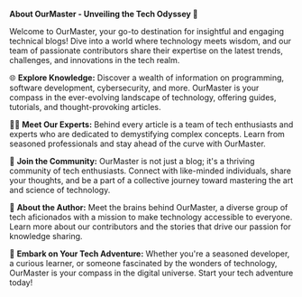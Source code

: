 **About OurMaster - Unveiling the Tech Odyssey 🚀**

Welcome to OurMaster, your go-to destination for insightful and engaging technical blogs! Dive into a world where technology meets wisdom, and our team of passionate contributors share their expertise on the latest trends, challenges, and innovations in the tech realm.

🌐 **Explore Knowledge:**
Discover a wealth of information on programming, software development, cybersecurity, and more. OurMaster is your compass in the ever-evolving landscape of technology, offering guides, tutorials, and thought-provoking articles.

👩‍💻 **Meet Our Experts:**
Behind every article is a team of tech enthusiasts and experts who are dedicated to demystifying complex concepts. Learn from seasoned professionals and stay ahead of the curve with OurMaster.

🤝 **Join the Community:**
OurMaster is not just a blog; it's a thriving community of tech enthusiasts. Connect with like-minded individuals, share your thoughts, and be a part of a collective journey toward mastering the art and science of technology.

📖 **About the Author:**
Meet the brains behind OurMaster, a diverse group of tech aficionados with a mission to make technology accessible to everyone. Learn more about our contributors and the stories that drive our passion for knowledge sharing.

🚀 **Embark on Your Tech Adventure:**
Whether you're a seasoned developer, a curious learner, or someone fascinated by the wonders of technology, OurMaster is your compass in the digital universe. Start your tech adventure today!
<!--
📚 **[Read Our Latest Articles](#)** | 👥 **[Meet the Team](#about)** | 📢 **[Join the Conversation](#community)**
-->
